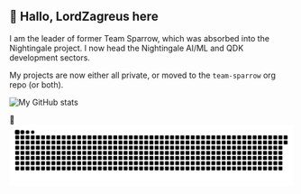 ## :wave: Hallo, LordZagreus here

I am the leader of former Team Sparrow, which was absorbed into the Nightingale project. I now head the Nightingale AI/ML and QDK development sectors.

My projects are now either all private, or moved to the `team-sparrow` org repo (or both).

![My GitHub stats](https://github-readme-stats.vercel.app/api?username=LordZagreus&show_icons=true&theme=react&include_all_commits=true&count_private=true&hide=issues,contribs)

:snake:
![Snake](https://github.com/LordZagreus/LordZagreus/blob/output/github-contribution-grid-snake.svg)
